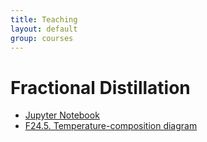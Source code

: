 ```yaml
---
title: Teaching
layout: default
group: courses
---
```


# Fractional Distillation

- [Jupyter Notebook](distillation.ipynb)
- [F24.5. Temperature-composition diagram](F24.5.jpg) 

